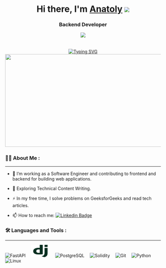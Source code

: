 <h1 align="center">Hi there, I'm <a href="#" target="_blank">Anatoly</a> 
<img src="https://github.com/blackcater/blackcater/raw/main/images/Hi.gif" height="32"/></h1>
<h3 align="center">Backend Developer</h3>

<div id="header" align="center">
  <img src="https://media.giphy.com/media/M9gbBd9nbDrOTu1Mqx/giphy.gif" width="100"/>
  <br>
  <br>
  <img src="https://komarev.com/ghpvc/?username=Anakion&style=flat-square&color=blue" alt=""/>
</div>
<div align="center">
  <a href="https://git.io/typing-svg">
    <img src="https://readme-typing-svg.herokuapp.com?font=Fira+Code&pause=1000&color=7C3DF7&width=435&lines=Writing+APIs+with+FastAPI+%26+Django;Growing+my+skills+in+Python+development!" alt="Typing SVG" />
  </a>
</div>
<div align="center">
  <img src="https://media.giphy.com/media/dWesBcTLavkZuG35MI/giphy.gif" width="600" height="300"/>
</div>

### :woman_technologist: About Me :
---
- :telescope: I’m working as a Software Engineer and contributing to frontend and backend for building web applications.
  
- :seedling: Exploring Technical Content Writing.
  
- :zap: In my free time, I solve problems on GeeksforGeeks and read tech articles.
  
- :mailbox: How to reach me: [![Linkedin Badge](https://img.shields.io/badge/-kakbar-blue?style=flat&logo=Linkedin&logoColor=white)](your-linkedin-url)

### :hammer_and_wrench: Languages and Tools :
---

<div>
    <img src="https://cdn.jsdelivr.net/gh/devicons/devicon/icons/fastapi/fastapi-original.svg" title="FastAPI" alt="FastAPI" width="60" height="40" style="margin-right: 10px;"/>&nbsp;
    <img src="https://github.com/devicons/devicon/blob/master/icons/django/django-plain.svg" alt="Django" width="60" height="40" style="margin-right: 10px;"/>&nbsp;
    <img src="https://cdn.jsdelivr.net/gh/devicons/devicon/icons/postgresql/postgresql-original.svg" title="PostgreSQL" alt="PostgreSQL" width="60" height="40" style="margin-right: 10px;"/>&nbsp;
    <img src="https://cdn.jsdelivr.net/gh/devicons/devicon/icons/solidity/solidity-original.svg" title="Solidity" alt="Solidity" width="60" height="40" style="margin-right: 10px;"/>&nbsp;
    <img src="https://cdn.jsdelivr.net/gh/devicons/devicon/icons/git/git-original.svg" title="Git" alt="Git" width="60" height="40" style="margin-right: 10px;"/>&nbsp;
    <img src="https://cdn.jsdelivr.net/gh/devicons/devicon/icons/python/python-original.svg" title="Python" alt="Python" width="60" height="40" style="margin-right: 10px;"/>&nbsp;
    <img src="https://cdn.jsdelivr.net/gh/devicons/devicon/icons/linux/linux-original.svg" title="Linux" alt="Linux" width="60" height="40" style="margin-right: 10px;"/>&nbsp;
</div>










    






